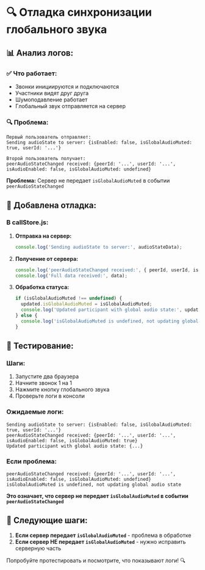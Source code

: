 # 🔍 Отладка синхронизации глобального звука

## 📊 **Анализ логов:**

### ✅ **Что работает:**
- Звонки инициируются и подключаются
- Участники видят друг друга
- Шумоподавление работает
- Глобальный звук отправляется на сервер

### 🔍 **Проблема:**
```
Первый пользователь отправляет:
Sending audioState to server: {isEnabled: false, isGlobalAudioMuted: true, userId: '...'}

Второй пользователь получает:
peerAudioStateChanged received: {peerId: '...', userId: '...', isAudioEnabled: false, isGlobalAudioMuted: undefined}
```

**Проблема:** Сервер не передает `isGlobalAudioMuted` в событии `peerAudioStateChanged`

## 🔧 **Добавлена отладка:**

### **В callStore.js:**
1. **Отправка на сервер:**
   ```javascript
   console.log('Sending audioState to server:', audioStateData);
   ```

2. **Получение от сервера:**
   ```javascript
   console.log('peerAudioStateChanged received:', { peerId, userId, isAudioEnabled, isGlobalAudioMuted });
   console.log('Full data received:', data);
   ```

3. **Обработка статуса:**
   ```javascript
   if (isGlobalAudioMuted !== undefined) {
     updated.isGlobalAudioMuted = isGlobalAudioMuted;
     console.log('Updated participant with global audio state:', updated);
   } else {
     console.log('isGlobalAudioMuted is undefined, not updating global audio state');
   }
   ```

## 🧪 **Тестирование:**

### **Шаги:**
1. Запустите два браузера
2. Начните звонок 1 на 1
3. Нажмите кнопку глобального звука
4. Проверьте логи в консоли

### **Ожидаемые логи:**
```
Sending audioState to server: {isEnabled: false, isGlobalAudioMuted: true, userId: '...'}
peerAudioStateChanged received: {peerId: '...', userId: '...', isAudioEnabled: false, isGlobalAudioMuted: true}
Updated participant with global audio state: {...}
```

### **Если проблема:**
```
peerAudioStateChanged received: {peerId: '...', userId: '...', isAudioEnabled: false, isGlobalAudioMuted: undefined}
isGlobalAudioMuted is undefined, not updating global audio state
```

**Это означает, что сервер не передает `isGlobalAudioMuted` в событии `peerAudioStateChanged`**

## 🎯 **Следующие шаги:**

1. **Если сервер передает `isGlobalAudioMuted`** - проблема в обработке
2. **Если сервер НЕ передает `isGlobalAudioMuted`** - нужно исправить серверную часть

Попробуйте протестировать и посмотрите, что показывают логи! 🔍





